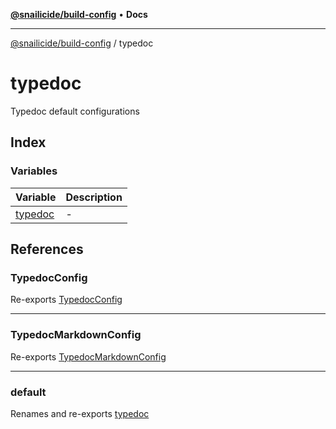 [**@snailicide/build-config**](../README.md) • **Docs**

---

[@snailicide/build-config](../README.md) / typedoc

# typedoc

Typedoc default configurations

## Index

### Variables

| Variable                        | Description |
| ------------------------------- | ----------- |
| [typedoc](variables/typedoc.md) | -           |

## References

### TypedocConfig

Re-exports [TypedocConfig](../index/type-aliases/TypedocConfig.md)

---

### TypedocMarkdownConfig

Re-exports [TypedocMarkdownConfig](../index/type-aliases/TypedocMarkdownConfig.md)

---

### default

Renames and re-exports [typedoc](variables/typedoc.md)
